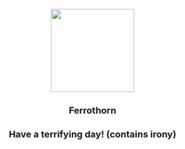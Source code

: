 <p align="center">
    <img src="https://raw.githubusercontent.com/PokeAPI/sprites/master/sprites/pokemon/598.png" width="150" height="150">
</p>
<h3 align="center"> <b>Ferrothorn</b></h3>
<h3 align="center">Have a terrifying day! (contains irony)</h3>

